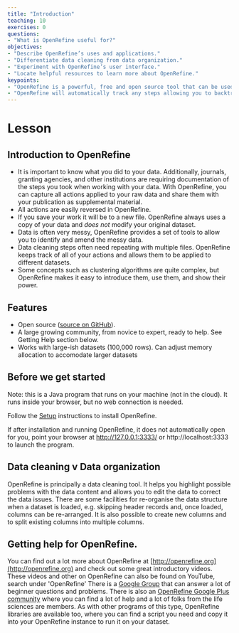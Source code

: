 ```yaml
---
title: "Introduction"
teaching: 10
exercises: 0
questions:
- "What is OpenRefine useful for?"
objectives:
- "Describe OpenRefine’s uses and applications."
- "Differentiate data cleaning from data organization."
- "Experiment with OpenRefine’s user interface."
- "Locate helpful resources to learn more about OpenRefine."
keypoints:
- "OpenRefine is a powerful, free and open source tool that can be used for data cleaning."
- "OpenRefine will automatically track any steps allowing you to backtrack as needed and providing a record of all work done"
---
```


# Lesson

## Introduction to OpenRefine

* It is important to know what you did to your data. Additionally, journals, granting agencies, and other institutions are requiring documentation of the steps you took when working with your data. With OpenRefine, you can capture all actions applied to your raw data and share them with your publication as supplemental material.
* All actions are easily reversed in OpenRefine.
* If you save your work it will be to a new file. OpenRefine always uses a copy of your data and _does not_ modify your original dataset.
* Data is often very messy, OpenRefine provides a set of tools to allow you to identify and amend the messy data.
* Data cleaning steps often need repeating with multiple files. OpenRefine keeps track of all of your actions and allows them to be applied to different datasets.
* Some concepts such as clustering algorithms are quite complex, but OpenRefine makes it easy to introduce them, use them, and show their power.

## Features
* Open source ([source on GitHub](https://github.com/OpenRefine/OpenRefine)).
* A large growing community, from novice to expert, ready to help. See Getting Help section below.
* Works with large-ish datasets (100,000 rows). Can adjust memory allocation to accomodate larger datasets

## Before we get started

Note: this is a Java program that runs on your machine (not in the cloud). It runs inside your browser, but no web connection is needed.

Follow the [Setup](/setup/) instructions to install OpenRefine.

If after installation and running OpenRefine, it does not automatically open for you, point your browser at http://127.0.0.1:3333/ or http://localhost:3333 to launch the program.



## Data cleaning v Data organization

OpenRefine is principally a data cleaning tool. It helps you highlight possible problems with the data content and allows you to edit the data to correct the data issues. There are some facilities for re-organise the data structure when a dataset is loaded, e.g. skipping header records and, once loaded, columns can be re-arranged. It is also possible to create new columns and to split existing columns into multiple columns.

## Getting help for OpenRefine.

You can find out a lot more about OpenRefine at [http://openrefine.org](http://openrefine.org) and check out some great introductory videos. These videos and other on OpenRefine can also be found on YouTube, search under 'OpenRefine' There is a [Google Group](https://groups.google.com/forum/?hl=en#!forum/openrefine) that can answer a lot of beginner questions and problems. There is also an [OpenRefine Google Plus community](https://plus.google.com/communities/117280693504889048168) where you can find a lot of help and a lot of folks from the life sciences are members. As with other programs of this type, OpenRefine libraries are available too, where you can find a script you need and copy it into your OpenRefine instance to run it on your dataset.
